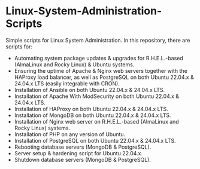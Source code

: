 # Linux-System-Administration-Scripts
Simple scripts for Linux System Administration. In this repository, there are scripts for:

- Automating system package updates & upgrades for R.H.E.L.-based (AlmaLinux and Rocky Linux) & Ubuntu systems.
- Ensuring the uptime of Apache & Nginx web servers together with the HAProxy load balancer, as well as PostgreSQL on both Ubuntu 22.04.x & 24.04.x LTS (easily integrable with CRON).
- Installation of Ansible on both Ubuntu 22.04.x & 24.04.x LTS.
- Installation of Apache With ModSecurity on both Ubuntu 22.04.x & 24.04.x LTS.
- Installation of HAProxy on both Ubuntu 22.04.x & 24.04.x LTS.
- Installation of MongoDB on both Ubuntu 22.04.x & 24.04.x LTS.
- Installation of Nginx web server on R.H.E.L.-based (AlmaLinux and Rocky Linux) systems.
- Installation of PHP on any version of Ubuntu.
- Installation of PostgreSQL on both Ubuntu 22.04.x & 24.04.x LTS.
- Rebooting database servers (MongoDB & PostgreSQL).
- Server setup & hardening script for Ubuntu 22.04.x.
- Shutdown database servers (MongoDB & PostgreSQL).
